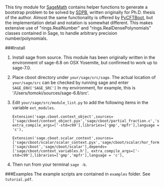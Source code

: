 This tiny module for [SageMath](http://www.sagemath.org) contains helper functions to generate a bootstrap problem to be solved by [SDPB](https://github.com/davidsd/sdpb), written originally for Ph.D. thesis of the author. Almost the same functionality is offered by [PyCFTBoot](https://github.com/cbehan/pycftboot), but the implementation detail and notation is somewhat different. This makes extensive use of "rings.RealNumber" and "rings.RealDensePolynomials" classes contained in Sage, to handle arbitrary precision number/polynomials.

###Install

1. Install sage from source. This module has been originally written in the environment of sage-6.8 on OSX Yosemite, but confirmed to work up to sage-7.0.

2. Place cboot directory under 
	`your/sage/src/sage`.
The actual location of `your/sage/src` can be checked by running sage and enter 
	`SAGE_ENV['SAGE_SRC']` 
In my environment, for example, this is '/Users/tomoki/sources/sage-6.8/src'.

3. Edit `your/sage/src/module_list.py` to add the following items in the variable `ext_modules`.  
    ```
    Extension('sage.cboot.context_object',sources=['sage/cboot/context_object.pyx','sage/cboot/partial_fraction.c','sage/cboot/integral_decomp.c','sage/cboot/chol_and_inverse.c','sage/cboot/context_variables.c'], extra_compile_args=['-std=c99'],libraries=['gmp','mpfr'],language = 'c'),

    Extension('sage.cboot.scalar_context',sources=['sage/cboot/scalar/scalar_context.pyx','sage/cboot/scalar/hor_formula.c','sage/cboot/scalar/hor_recursion.c','sage/cboot/scalar/k_compute.c'],include_dirs=['sage/cboot','sage/cboot/scalar'],depends=['sage/cboot/context_variables.h'], extra_compile_args=['-std=c99'],libraries=['gmp','mpfr'],language = 'c'),
    ```
4. Then run from your terminal `sage -b`.


###Examples 
The example scripts are contained in `examples` folder. See `tutorial.pdf`.

